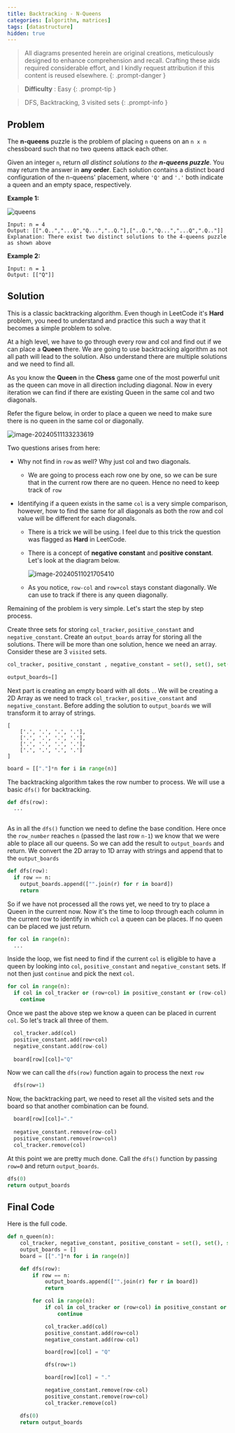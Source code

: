 ```yaml
---
title: Backtracking - N-Queens
categories: [algorithm, matrices]
tags: [datastructure]
hidden: true
---
```


> All diagrams presented herein are original creations, meticulously designed to enhance comprehension and recall. Crafting these aids required considerable effort, and I kindly request attribution if this content is reused elsewhere.
{: .prompt-danger }

> **Difficulty** :  Easy
{: .prompt-tip }

> DFS, Backtracking, 3 visited sets
{: .prompt-info }

## Problem

The **n-queens** puzzle is the problem of placing `n` queens on an `n x n` chessboard such that no two queens attack each other.

Given an integer `n`, return *all distinct solutions to the **n-queens puzzle***. You may return the answer in **any order**. Each solution contains a distinct board configuration of the n-queens' placement, where `'Q'` and `'.'` both indicate a queen and an empty space, respectively.

**Example 1:**

![queens](../assets/img/queens.jpg)

```
Input: n = 4
Output: [[".Q..","...Q","Q...","..Q."],["..Q.","Q...","...Q",".Q.."]]
Explanation: There exist two distinct solutions to the 4-queens puzzle as shown above
```

**Example 2:**

```
Input: n = 1
Output: [["Q"]]
```

## Solution

This is a classic backtracking algorithm. Even though in LeetCode it's **Hard** problem, you need to understand and practice this such a way that it becomes a simple problem to solve. 

At a high level, we have to go through every row and col and find out if we can place a **Queen** there. We are going to use backtracking algorithm as not all path will lead to the solution. Also understand there are multiple solutions and we need to find all.

As you know the **Queen** in the **Chess** game one of the most powerful unit as the queen can move in all direction including diagonal. Now in every iteration we can find if there are existing Queen in the same col and two diagonals.

Refer the figure below, in order to place a queen we need to make sure there is no queen in the same col or diagonally.

![image-20240511133233619](../assets/img/image-20240511133233619.png)

Two questions arises from here:

- Why not find in `row` as well? Why just col and two diagonals.

  - We are going to process each row one by one, so we can be sure that in the current row there are no queen. Hence no need to keep track of `row`

- Identifying if a queen exists in the same `col` is a very simple comparison, however, how to find the same for all diagonals as both the row and col value will be different for each diagonals.

  - There is a trick we will be using. I feel due to this trick the question was flagged as **Hard** in LeetCode. 

  - There is a concept of **negative constant** and **positive constant**. Let's look at the diagram below.

    ![image-20240511021705410](../assets/img/image-20240511021705410.png)

  - As you notice, `row-col` and `row+col` stays constant diagonally. We can use to track if there is any queen diagonally.


Remaining of the problem is very simple. Let's start the step by step process.

Create three sets for storing `col_tracker`, `positive_constant` and `negative_constant`. Create an `output_boards` array for storing all the solutions. There will be more than one solution, hence we need an array. Consider these are 3 `visited` sets.

```python
col_tracker, positive_constant , negative_constant = set(), set(), set()

output_boards=[]
```

Next part is creating an empty board with all dots `.`. We will be creating a 2D Array as we need to track `col_tracker`, `positive_constant` and `negative_constant`. Before adding the solution to `output_boards` we will transform it to array of strings.

```
[
	['.', '.', '.', '.'], 
	['.', '.', '.', '.'], 
	['.', '.', '.', '.'], 
	['.', '.', '.', '.']
]
```

```python
board = [["."]*n for i in range(n)]
```

The backtracking algorithm takes the row number to process. We will use a basic `dfs()` for backtracking.

```python
def dfs(row):
  ...
  
```

As in all the `dfs()` function we need to define the base condition. Here once the `row_number` reaches `n` (passed the last row `n-1`) we know that we were able to place all our queens. So we can add the result to `output_boards` and return. We convert the 2D array to 1D array with strings and append that to the `output_boards`

```python
def dfs(row):
  if row == n:
    output_boards.append(["".join(r) for r in board])
    return
```

So if we have not processed all the rows yet, we need to try to place a Queen in the current now. Now it's the time to loop through each column in the current row to identify in which `col` a queen can be places. If no queen can be placed we just return.

```python
for col in range(n):
  ...
```

Inside the loop, we fist need to find if the current `col` is eligible to have a queen by looking into `col`, `positive_constant` and `negative_constant` sets. If not then just `continue` and pick the next `col`.

```python
for col in range(n):
  if col in col_tracker or (row+col) in positive_constant or (row-col) in negative_constant:
    continue
```

Once we past the above step we know a queen can be placed in current `col`.  So let's track all three of them.

```python
  col_tracker.add(col)
  positive_constant.add(row+col)
  negative_constant.add(row-col)  
  
  board[row][col]="Q"
```

Now we can call the `dfs(row)` function again to process the next `row`

```python
  dfs(row+1)
```

Now, the backtracking part, we need to reset all the visited sets and the board so that another combination can be found.

```python
  board[row][col]="."
	
  negative_constant.remove(row-col)  
  positive_constant.remove(row+col)
  col_tracker.remove(col) 
```

At this point we are pretty much done. Call the `dfs()` function by passing `row=0` and return `output_boards`.

```python
dfs(0)
return output_boards
```

## Final Code

Here is the full code.

```python
def n_queen(n):
    col_tracker, negative_constant, positive_constant = set(), set(), set()
    output_boards = []
    board = [["."]*n for i in range(n)]

    def dfs(row):
        if row == n:
            output_boards.append(["".join(r) for r in board])
            return

        for col in range(n):
            if col in col_tracker or (row+col) in positive_constant or (row-col) in negative_constant:
                continue

            col_tracker.add(col)
            positive_constant.add(row+col)
            negative_constant.add(row-col)

            board[row][col] = "Q"

            dfs(row+1)

            board[row][col] = "."

            negative_constant.remove(row-col)
            positive_constant.remove(row+col)
            col_tracker.remove(col)

    dfs(0)
    return output_boards
```







